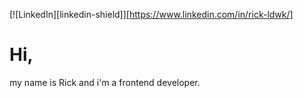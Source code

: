 [![LinkedIn][linkedin-shield]][https://www.linkedin.com/in/rick-ldwk/]


# Hi,
my name is Rick and i'm a frontend developer.
